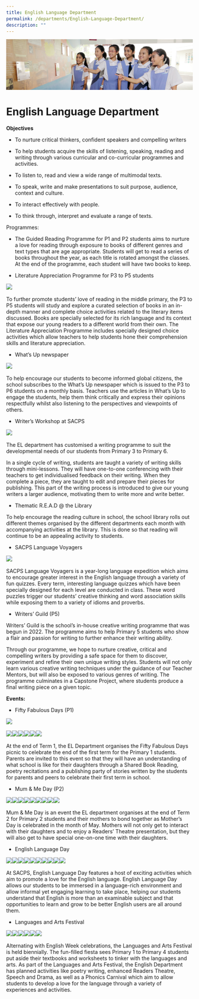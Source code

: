 ```yaml
---
title: English Language Department
permalink: /departments/English-Language-Department/
description: ""
---
```

![](/images/Departments.jpg)

English Language Department
===========================
**Objectives**

*   To nurture critical thinkers, confident speakers and compelling writers
    
*   To help students acquire the skills of listening, speaking, reading and writing through various curricular and co-curricular programmes and activities.
    
*   To listen to, read and view a wide range of multimodal texts.
    
*   To speak, write and make presentations to suit purpose, audience, context and culture.
    
*   To interact effectively with people.
    
*   To think through, interpret and evaluate a range of texts.
    

Programmes:

*   The Guided Reading Programme for P1 and P2 students aims to nurture a love for reading through exposure to books of different genres and text types that are age appropriate. Students will get to read a series of books throughout the year, as each title is rotated amongst the classes. At the end of the programme, each student will have two books to keep. 
    
*   Literature Appreciation Programme for P3 to P5 students
    

![](https://lh3.googleusercontent.com/qWaNaPrPkIR5DFP2e5vh6f1EbYXjdzJ8Fcw2OKv_TNK8fTgoyYp3KSgl23cMUDkrUs2iYFqjQkWmaO6vtHCzE3c_QR08fPfAW6sAyydt-0Qi4R_2aHSgxe0_cFzmqlcs-ttbuDz-aH0zTpfnHRJ_cA)

To further promote students’ love of reading in the middle primary, the P3 to P5 students will study and explore a curated selection of books in an in-depth manner and complete choice activities related to the literary items discussed. Books are specially selected for its rich language and its context that expose our young readers to a different world from their own. The Literature Appreciation Programme includes specially designed choice activities which allow teachers to help students hone their comprehension skills and literature appreciation.

*   What’s Up newspaper
    

![](https://lh3.googleusercontent.com/u3j1Tilze-B2Mq0cGNMtB59t1rUQ0z4oV9VN6ttWDYupUa8LI5mPKk9BBkyHb09ugR3eD2AslsX1JRG415eyN88ojgiRCJxOTUUUMekKMvzPRc6952P3nlmnaNLH7FHyzQ0W1We8FzYdSPhvepei1Q)

To help encourage our students to become informed global citizens, the school subscribes to the What’s Up newspaper which is issued to the P3 to P6 students on a monthly basis. Teachers use the articles in What’s Up to engage the students, help them think critically and express their opinions respectfully whilst also listening to the perspectives and viewpoints of others.

*   Writer’s Workshop at SACPS
    

![](https://lh3.googleusercontent.com/dn78IWpfHD70byiK1U2neBGMP6mT5YihOb9qUabJShRr7Wm7-c1gVQlZED-u5LptkrDSeSh_2QlvUl3E2tELI7DrPQzXG10jvypjycFS-26dLJyarnb8nu0hXrGXPpaUAy7zFTlPJW8toUDwaEfoKQ)

The EL department has customised a writing programme to suit the developmental needs of our students from Primary 3 to Primary 6.

In a single cycle of writing, students are taught a variety of writing skills through mini-lessons. They will have one-to-one conferencing with their teachers to get individualised feedback on their writing. When they complete a piece, they are taught to edit and prepare their pieces for publishing. This part of the writing process is introduced to give our young writers a larger audience, motivating them to write more and write better.

*   Thematic R.E.A.D @ the Library
    

To help encourage the reading culture in school, the school library rolls out different themes organised by the different departments each month with accompanying activities at the library. This is done so that reading will continue to be an appealing activity to students.

*   SACPS Language Voyagers
    

![](https://lh4.googleusercontent.com/mKcOL6nzPeZQev7DtaFv3uh0txzigq3YnOleBt108fW0mTOy2hvSqd9x3zTR3Koqk_ikzqh5BP5TyGYRlHDIwvHYrqXm8Kyxv3O9tpYoLDoItMfg-X_fB_Beo6qNUVIw2Yu4kz6Z4-voNnFegpXoKw)

SACPS Language Voyagers is a year-long language expedition which aims to encourage greater interest in the English language through a variety of fun quizzes. Every term, interesting language quizzes which have been specially designed for each level are conducted in class. These word puzzles trigger our students’ creative thinking and word association skills while exposing them to a variety of idioms and proverbs. 

*   Writers’ Guild (P5)
    

Writers’ Guild is the school’s in-house creative writing programme that was begun in 2022. The programme aims to help Primary 5 students who show a flair and passion for writing to further enhance their writing ability.

Through our programme, we hope to nurture creative, critical and compelling writers by providing a safe space for them to discover, experiment and refine their own unique writing styles. Students will not only learn various creative writing techniques under the guidance of our Teacher Mentors, but will also be exposed to various genres of writing. The programme culminates in a Capstone Project, where students produce a final writing piece on a given topic.

**Events:**

*   Fifty Fabulous Days (P1)
    

![](https://lh6.googleusercontent.com/on1sUUzRw58uqCkAsfo1MZCP1IS96V3VCTToSWJagFW0UMJE2QTQ3Uuu__BibTsjrRL1xvg4fEgJ7dZA_ar1hwKTv1edrHVNCre5n2j_n2xLb_zgGVJKRoKizHz-yShh6rHuAvv-R2GmwyBK0qfLBA)

![](https://lh4.googleusercontent.com/6I-hSTurfzOE9V7-WOh0KFUu8sy4y-b2kGXhZbxGKY3R0Wj2aDGb8BtrRyy-udK_jxyoSgtMviS1a-UIo2BtfhDYoSJZqsTbgy_D99Ch5SrnNbjv03_lG1UXx2cqTERBWOmMWNv5dEj2)![](https://lh3.googleusercontent.com/SJJgmjBiFnbkVBkRYplqYY1LvJwfgj-a6FxlS16GnASzyXFX-bge8M-_mem3VsH3F_ruWwKslAuJQowCvDg8tQ2Z-tMVauGsHvYRuBqE5IsCt6nV-fdP3TBao_4smNo4li2oMJ6_WHKz)![](https://lh3.googleusercontent.com/sL3LBZKMAOi30VVZcfVNzHkvTl9nzGDqBm3SDXlpmmKQgGpA00vFmkMU_gaZ5vQ0bhpTvBdH16mUtkKu6MVymOuqJ34eIWSQ7MH3qUFXa_2G9mOpiLtZdqUbUmxkzm23gcb_qFXtn8P-)![](https://lh6.googleusercontent.com/yxKmBouCMfl3tZNlTpW9NLY0jJ2p9pM71ED6PQDGHLubsrdktYiK9fknvPfNoS7OqOGmXU7jFK48iqzmMQvZBXkY0H1XgCrn6AGN_r71OHcRAL6HnFmsEM4zkacwhy4HRCa7RhffYhIu)![](https://lh5.googleusercontent.com/ti3hDpEIAvKWYQprAritsaQ7KdBPI-cLGIlzEImmHkSp9ZWy7k1TritM6Ro_jgyeFQBomhWgbKJ0WSi9F4hpr9U8k-_lnppRR5_q5yV3JzAdvPTwtfypEKAc5WYacejYqvRH1Xx7hjiX)![](https://lh5.googleusercontent.com/dqM0kMXte5K7S1oM3Ppz8aRorgCXlAwNGVZMoD3bcp44rCANxKyMvwIwEl5TDxlN8Awg5ZYLn5p0EmnXGghM4dfYEDbGZ7LPw1Wv91bKu3-8QVuxFAjLafoTQR7vK9E_AUhxB3pgA54D)

At the end of Term 1, the EL Department organises the Fifty Fabulous Days picnic to celebrate the end of the first term for the Primary 1 students. Parents are invited to this event so that they will have an understanding of what school is like for their daughters through a Shared Book Reading, poetry recitations and a publishing party of stories written by the students for parents and peers to celebrate their first term in school.

  

*   Mum & Me Day (P2) 
    

![](https://lh6.googleusercontent.com/b69_5PiRA5Xcn75bvbnLyBaJvxqSZNT32O7jyVO0eXd5kv4W7js0zf3Vs6_mTBEbnRzcUtvWR8wgVnFtvHYFyp0g_U1I9-AT8OtlCQDmY3sBL9Nztpq5mamGgzJeaK4rE4887_f6NpadfrRnYAl_dA)![](https://lh5.googleusercontent.com/0mBgjpsCasqX5qqtVlkfY1kNTUFeG-jeXnkdsAtpIH6BKQjvQFmweFu3o1nSum-6IcuxAsxG6TSR9WggpvWntqr48KO3PeUB2Em9r4pxkOtx9lM9MOaa_xphh9ICiuP8gn4VamVBzBWL)![](https://lh4.googleusercontent.com/lGjOd18k67m7KaPSagNkaonA8DK9PZ__-2thaOSfpjlJub37OPPQOV5Asdh4TpwjEJ2fIKaMCg3USA-vzcqI46MGQcmGpdQJ5F6sGtv1cRk_iC1x7NnNV0eYeFtKEei76UCpqzoj616Q)![](https://lh5.googleusercontent.com/b83O9KNBdGV7t9mJIyFc1RT7o0px-C1a79E0O2TArqFG3miuCPNQGRIrz_JbhxfXfyINnMvag-RmfafsdknnDuhXlwwRb3LeETf3LROCpnCo0zhfABIm45gcwbDFoYyphn9SAVihFgDc)![](https://lh5.googleusercontent.com/kKT5oOUbUx2ODbI_njiz8diD3M03dHuZA-xeBH9hSOd4bu_O60BpEd9Xyj9f7pJhIuSfvLHmTTelSmNV0mtWdHyFuQ2F8AvGMixCkjXzLc1usb1Qi1y6olaz5a0r-YUI4z6Oc0oBQ8q9)![](https://lh5.googleusercontent.com/7-aWEOi9UkNWOWeCZIRmpvkobVxsTjubNR3Fa55Vg6X-rc8gC0LD31WogDWAjwk_YZLS7i1ihF5l8BAp6NZvxXeK53xJGaIms6olhQGUDO_zBu0USfBp-I6qza7W22ntvHntByf5jUPi)![](https://lh6.googleusercontent.com/FO1TwS7nZ5E5OKcQIckvVubPXwAlgDTu9-aem1YcgD70Pcfn_TdmCwMVTP8Ui1vzmm7K6fZe_6HnOpfxlSlEcOilW6zKPQiAKwKJADH8xVAU3KCr3MWE4-JBM71siTJ-WTjRVif51jho)![](https://lh6.googleusercontent.com/82F6XzPys3dFH2Exet3t2nfNevAMR5WxvoWKstrmGgaDu0B4OG7FakRtkMtk90abzhae6mPiLfINv978u3_XMrE0RE6URQHvbUddHQP9izJaT2CdkJ33eglLcTr4WeNJHpKixMmeX9j6)![](https://lh3.googleusercontent.com/UiQVfEjv06CQxYOSn1PZ04aWstmGAouswYp1lWlwDzMhCd788IxLwp_JsnrvpQAZAYt5U8ZrfpDwvfcve6NSlGFi_vC-_NvE6fppdqFdJc_C_n_dE3lsXJEomqF_ZRfcKhUEI3c5yAjG)

Mum & Me Day is an event the EL department organises at the end of Term 2 for Primary 2 students and their mothers to bond together as Mother’s Day is celebrated in the month of May. Mothers will not only get to interact with their daughters and to enjoy a Readers’ Theatre presentation, but they will also get to have special one-on-one time with their daughters.  

*   English Language Day
    

![](https://lh3.googleusercontent.com/p1UZwk3cll9DzAydaMmVMmmxBzn6UV0YU1ojE2yVBlJFizuUmJPb9CkDJ1ygtt5_Sofrq5UoEaTICGzshDJVyN3frrQWTEAOVDcn2VDrRVxIowokaL738qAZset7bz-yjbIIVqxfsL5o)![](https://lh3.googleusercontent.com/Wj4mXapmGim6d8XoEcvBaZyaLM2CPQg2SibGg6_Rre25vQl9t7EP3y97H46poNnsqDJf-Dw5XdKiQvUApogC_Kb115QW1oKdxAwVMccYlLCoqDzditSud8la14EHsUgSRPo3__Zt70YV)![](https://lh5.googleusercontent.com/2SS3xuXJ-uv1bn68swNaqv9w8p5pqOoti0X3YuTu4zQaP5EB2EhAfHmQz_fvpiJkBdxzxoYnXNRIofaO0kA3dYBkAOwTdV3XGAeh87WiMmDDkDQJ9cjZU-7Ylf3s0ICdL8wk8xuWHKUK)![](https://lh4.googleusercontent.com/FLe7Wp1OmRmc5doYL2omEOAgym-8QHp7WqNIhoeYjzPeYdherzWQSVAvCqgZp8piznz5l7nS5iNuRyIS-CXBlVUPEX8MfZWCpmHAJe_3PUXhLhO9FyVfNpi0Mgm63NDpKhsh5Iw3Nt99)![](https://lh4.googleusercontent.com/1BP1xZUNzB1pfanj619bnKXj0r01ChZmJUAc4YM6aUdKgQ55tu0bWho0e-vCEfQl0Aj7N-pJcC9FQqcUHXYVicOlEoDrVnweynSqI9aXcXV7el55B4cqoLOYJzpAuSjfN4ddRfJM_RBv)![](https://lh6.googleusercontent.com/bKtnwizzMQuXQwWrKNajIphVDor1QTqbq3zhqHnLqfA7BqjVpFjRUMHxLz198LkwW72wKwDClvBeYeB5oT4D7CdaTK_aKsvG53wtxfSR25KR6cYZOOPay4OU1JHOekVgvWziMRzhfkMv)![](https://lh6.googleusercontent.com/PPRE0hoWRyaSBUUpcqRXXW0n3jWmtQnCiV4Vzn6Pi3MB0lklxH-csb-dW6yHFEYmlxwP6LIjVjEVePK5cCyp3Rn9wayFt8HYju2jBM7kP4wnQ86GUpt0vzENhnjucVCO7IdtftnXQNwI)![](https://lh3.googleusercontent.com/JzFwtA-FAstDSJYkVDY7DcGq1dcCFFHAfZAbIlMzP7bc6_FatK07E9pR-QzXoluzV0MHFXs5UCUeYZBegevgFG3sy1N4H8t_fLo9bmGmZPMyGXSgIo8n1AkdH5QayJLHFtiLNj4aRrca)![](https://lh5.googleusercontent.com/zVh0eWy0nWCQv2M8QOPXRwVK-NjdEKZwJPSqbTdOUjm62jCX5cAigARfEAXeiNt3gDAruhnj-tUD0vrkaGoCXMgTkyyDmOlR6-hBCoIcfQT9c5dkeS9e8c_YcgtXTdAmIwGkqu1JCH2v)![](https://lh6.googleusercontent.com/gd43Al-ySSGfypzulHRUnpygMj_t_5xtNvkRRXJhidS2OtuslHGhOyjoT-TGrROWUfhQOZJ6zBGnh7zoWSnASQMSHZev2-wL_UlZ9r80bM8Go2cPZ-qbS6TUNN2GjnTfxgvAz66eAxd_)

At SACPS, English Language Day features a host of exciting activities which aim to promote a love for the English language. English Language Day allows our students to be immersed in a language-rich environment and allow informal yet engaging learning to take place, helping our students understand that English is more than an examinable subject and that opportunities to learn and grow to be better English users are all around them.

*   Languages and Arts Festival 
    

![](https://lh6.googleusercontent.com/oJUmCACLY6S5l5P-iPeN3ToNlqC9Gwpve3OpKN0nbAs7yCJF0iTLlQfcaTW5HW5ia4MyXDUOLkXFl3s_2xbei2XfsRYJCQID-zNBBUgiInpCLzjLUmRIFVpIYHeSCdh9No_h85WQeXwh)![](https://lh6.googleusercontent.com/vvjKJ9xQoXaG4FTLX6JyEQxb5j2NakjBvR5X2BOBLJ1JCtywXJN0KmYC0K5BP4mjKjtjD6cxtfvRpfQd-KyrPuUrfnTCibApTenAP6L8h34xJhH8HxqZMuManN6bVkRHRO0TxXywSOMe)![](https://lh6.googleusercontent.com/QgGSgEqY-DIkDqhbyfRj6xzMLKrZquEhkW56TVbvZ-8N5sGkmHleKvjeW0Yxw_j77Pans9KZ9ksBfjJXXTawreXWNjUi6yOhZbOBcsxhEdHhGbQ4HK39MErxSOM7acr9V_pHTpRakeeZ)![](https://lh3.googleusercontent.com/BhL5XNKHq9ezZO2neo18F_qIekT_i5ZzVogfonsRe4ZgaNysTbvXl91at5Z04cllv05BqWGUuwUOIuG40-JOA4DEqN8SOflKF_gR2DGu7E6dE2xAGoLHr9r6NnuJ0gc3q8Fnj-abrf77)![](https://lh4.googleusercontent.com/SEbL8rYiM4hABLdZNRBn8i0ifxjNIe0p5_y0NV7hXHTclI_cSlUdz08q65fufGU84b7IE_EhVMEfbJ2GNb3IqYtrfbNxgJgAnUvUYHU1iUQy1OwZBU55B3_s3wjeijdNF49Gbgz1tWC8)![](https://lh5.googleusercontent.com/zi2gIDtuxCphmGpY011uwZKO6o368oXOP-F2iLAm3G7OeLXk2e0wdWaBRK9nRIlYpRRA2zJ2qUHujEs-aNHMQ4nl-xd4MLmoBd_C4NwuWyzqmdP893Hef1hfdfd4PisKjfIMLgi0snOx)

Alternating with English Week celebrations, the Languages and Arts Festival is held biennially. The fun-filled fiesta sees Primary 1 to Primary 4 students put aside their textbooks and worksheets to tinker with the languages and arts. As part of the Languages and Arts Festival, the English Department has planned activities like poetry writing, enhanced Readers Theatre, Speech and Drama, as well as a Phonics Carnival which aim to allow students to develop a love for the language through a variety of experiences and activities.

